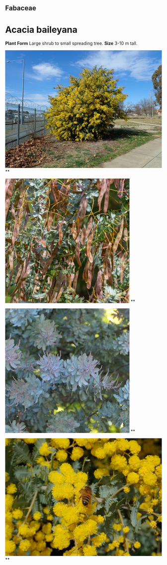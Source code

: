 ## Fabaceae
# Acacia baileyana
 **Plant Form** Large shrub to small spreading tree. **Size** 3-10 m tall.


![](7345_P8187476.jpg)
 ** 

![](63740_DSC_7453.jpg)
 ** 

![](79632_P1066400.jpg)
 ** 

![](7358_P8187489.jpg)
 ** 

